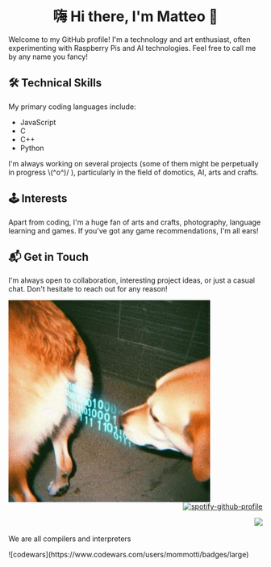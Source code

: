 <div align="center">
  
<h1>嗨 Hi there, I'm Matteo 👋</h1>
</div>
<p>Welcome to my GitHub profile! I'm a technology and art enthusiast, often experimenting with Raspberry Pis and AI technologies. Feel free to call me by any name you fancy!</p>

<h2>🛠️ Technical Skills</h2> 

<p>My primary coding languages include:</p>

<ul>
  <li>JavaScript</li>
  <li>C</li>
  <li>C++</li>
  <li>Python</li>
</ul>

<p>I'm always working on several projects (some of them might be perpetually in progress \(^o^)/ ), particularly in the field of domotics, AI, arts and crafts.</p>

<h2>🕹️ Interests</h2>

<p>Apart from coding, I'm a huge fan of arts and crafts, photography, language learning and games. If you've got any game recommendations, I'm all ears!</p>

<h2>📬 Get in Touch</h2>

<p>I'm always open to collaboration, interesting project ideas, or just a casual chat. Don't hesitate to reach out for any reason!</p>

<img align='left' src='./TERM.jpg' width='400px'>


<div align="right">
  
[![spotify-github-profile](https://spotify-github-profile.vercel.app/api/view?uid=molbo97&cover_image=true&theme=default&show_offline=false&background_color=121212&bar_color=53b14f&bar_color_cover=true)](https://spotify-github-profile.vercel.app/api/view?uid=molbo97&redirect=true)

</div>

<div align="right">
  
![](https://komarev.com/ghpvc/?username=mommotti&style=for-the-badge) 

</div>
<div align="left">

<p>We are all compilers and interpreters</p>
![codewars](https://www.codewars.com/users/mommotti/badges/large)
</div>

